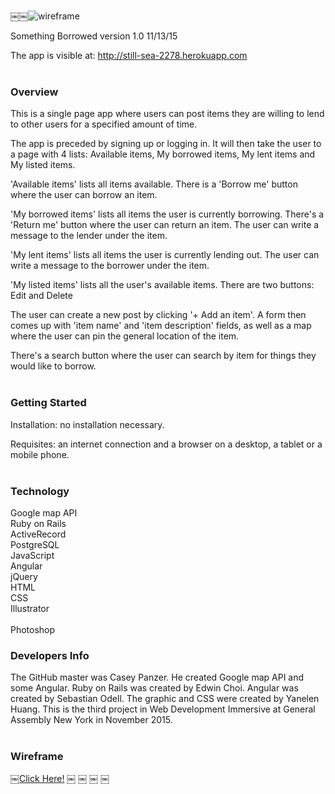 ￼￼![wireframe](wireframe/logo.png)

Something Borrowed version 1.0 11/13/15

The app is visible at: http://still-sea-2278.herokuapp.com
<br><br>


### Overview

This is a single page app where users can post items they are willing to lend to other users for a specified amount of time.

The app is preceded by signing up or logging in. It will then take the user to a page with 4 lists: Available items, My borrowed items, My lent items and My listed items.

'Available items' lists all items available. There is a 'Borrow me' button where the user can borrow an item.

'My borrowed items' lists all items the user is currently borrowing. There's a 'Return me' button where the user can return an item. The user can write a message to the lender under the item.

'My lent items' lists all items the user is currently lending out. The user can write a message to the borrower under the item.

'My listed items' lists all the user's available items. There are two buttons: Edit and Delete

The user can create a new post by clicking '+ Add an item'. A form then comes up with 'item name' and 'item description' fields, as well as a map where the user can pin the general location of the item.

There's a search button where the user can search by item for things they would like to borrow.
<br><br>


### Getting Started

Installation: no installation necessary.

Requisites: an internet connection and a browser on a desktop, a tablet or a mobile phone.
<br><br>


### Technology

Google map API<br>
Ruby on Rails<br>
ActiveRecord<br>
PostgreSQL<br>
JavaScript<br>
Angular<br>
jQuery<br>
HTML<br>
CSS<br>
Illustrator<br><br>
Photoshop<br>


### Developers Info

The GitHub master was Casey Panzer. He created Google map API and some Angular. Ruby on Rails was created by Edwin Choi. Angular was created by Sebastian Odell. The graphic and CSS were created by Yanelen Huang. This is the third project in Web Development Immersive at General Assembly New York in November 2015.
<br><br>


### Wireframe

￼[Click Here!](wireframe/project3_wireframe.pdf)
￼
￼
￼
￼

